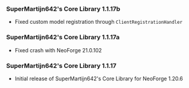 ### SuperMartijn642's Core Library 1.1.17b
- Fixed custom model registration through `ClientRegistrationHandler`

### SuperMartijn642's Core Library 1.1.17a
- Fixed crash with NeoForge 21.0.102

### SuperMartijn642's Core Library 1.1.17
- Initial release of SuperMartijn642's Core Library for NeoForge 1.20.6
